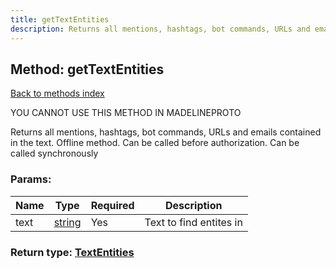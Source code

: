 ```yaml
---
title: getTextEntities
description: Returns all mentions, hashtags, bot commands, URLs and emails contained in the text. Offline method. Can be called before authorization. Can be called synchronously
---
```

## Method: getTextEntities  
[Back to methods index](index.md)


YOU CANNOT USE THIS METHOD IN MADELINEPROTO


Returns all mentions, hashtags, bot commands, URLs and emails contained in the text. Offline method. Can be called before authorization. Can be called synchronously

### Params:

| Name     |    Type       | Required | Description |
|----------|---------------|----------|-------------|
|text|[string](../types/string.md) | Yes|Text to find entites in|


### Return type: [TextEntities](../types/TextEntities.md)

